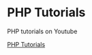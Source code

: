 # PHP Tutorials

PHP tutorials on Youtube

[PHP Tutorials](https://youtube.com/playlist?list=PL9Q0S-CmtAhKyuMxUp3Q7-706YjPOJNVH)